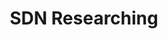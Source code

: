 ---
layout: list
title: SDN Researching
slug: sdn
menu: true
order: 4
description: >
  Blogs about learning sdn！(●°u°●)​ 」
---